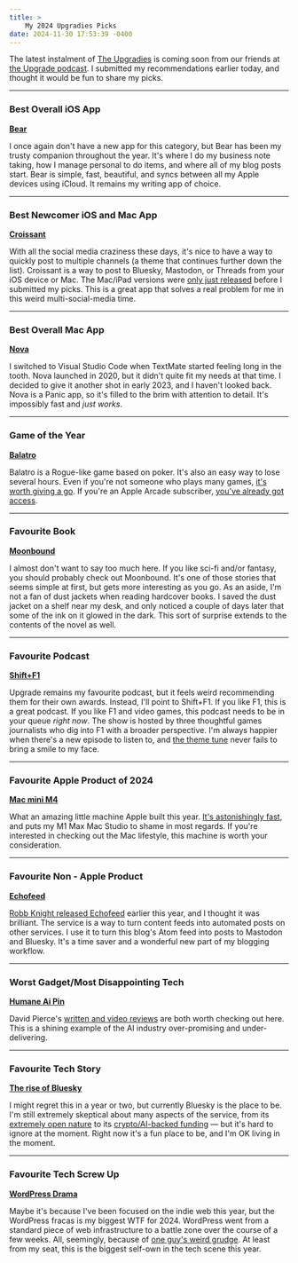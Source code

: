 ```yaml
---
title: >
    My 2024 Upgradies Picks
date: 2024-11-30 17:53:39 -0400
---
```


The latest instalment of [The Upgradies](https://upgradies.com/) is coming soon from our friends at [the Upgrade podcast](https://www.relay.fm/upgrade). I submitted my recommendations earlier today, and thought it would be fun to share my picks.

---

### Best Overall iOS App
**[Bear](https://bear.app/)**

I once again don't have a new app for this category, but Bear has been my trusty companion throughout the year. It's where I do my business note taking, how I manage personal to do items, and where all of my blog posts start. Bear is simple, fast, beautiful, and syncs between all my Apple devices using iCloud. It remains my writing app of choice.

---

### Best Newcomer iOS and Mac App
**‎[Croissant](https://apps.apple.com/us/app/croissant-cross-posting/id6670288979)**

With all the social media craziness these days, it's nice to have a way to quickly post to multiple channels (a theme that continues further down the list). Croissant is a way to post to Bluesky, Mastodon, or Threads from your iOS device or Mac. The Mac/iPad versions were [only just released](https://bsky.app/profile/benricem.bsky.social/post/3lbwt6eamlk2t) before I submitted my picks. This is a great app that solves a real problem for me in this weird multi-social-media time.

---

### Best Overall Mac App
**[Nova](https://nova.app/)**

I switched to Visual Studio Code when TextMate started feeling long in the tooth. Nova launched in 2020, but it didn't quite fit my needs at that time. I decided to give it another shot in early 2023, and I haven't looked back. Nova is a Panic app, so it's filled to the brim with attention to detail. It's impossibly fast and *just works*.

---

### Game of the Year
**[Balatro](https://www.playbalatro.com/)**

Balatro is a Rogue-like game based on poker. It's also an easy way to lose several hours. Even if you're not someone who plays many games, [it's worth giving a go](https://www.polygon.com/reviews/24084564/balatro-review-poker-game-deck-building-roguelite). If you're an Apple Arcade subscriber, [you've already got access](https://www.apple.com/newsroom/2024/09/eight-games-join-apple-arcade-including-balatro-and-nba-2k25-arcade-edition/).

---

### Favourite Book
**[Moonbound](https://www.robinsloan.com/moonbound/)**

I almost don't want to say too much here. If you like sci-fi and/or fantasy, you should probably check out Moonbound. It's one of those stories that seems simple at first, but gets more interesting as you go. As an aside, I'm not a fan of dust jackets when reading hardcover books. I saved the dust jacket on a shelf near my desk, and only noticed a couple of days later that some of the ink on it glowed in the dark. This sort of surprise extends to the contents of the novel as well.

---

### Favourite Podcast
**[Shift+F1](https://www.f1.cool/)**

Upgrade remains my favourite podcast, but it feels weird recommending them for their own awards. Instead, I'll point to Shift+F1. If you like F1, this is a great podcast. If you like F1 and video games, this podcast needs to be in your queue *right now*. The show is hosted by three thoughtful games journalists who dig into F1 with a broader perspective.  I'm always happier when there's a new episode to listen to, and [the theme tune](https://www.audionetwork.com/browse/m/track/drive-on-by_29591) never fails to bring a smile to my face.

---

### Favourite Apple Product of 2024
**[Mac mini M4](https://www.apple.com/ca/mac-mini/)**

What an amazing little machine Apple built this year. [It's astonishingly fast](https://sixcolors.com/post/2024/11/m4-mac-mini-review-phenomenal-cosmic-power-itty-bitty-form-factor/), and puts my M1 Max Mac Studio to shame in most regards. If you're interested in checking out the Mac lifestyle, this machine is worth your consideration.

---

### Favourite Non - Apple Product
**[Echofeed](https://echofeed.app/)**

[Robb Knight released Echofeed](https://rknight.me/blog/echofeed/) earlier this year, and I thought it was brilliant. The service is a way to turn content feeds into automated posts on other services. I use it to turn this blog's Atom feed into posts to Mastodon and Bluesky. It's a time saver and a wonderful new part of my blogging workflow.

---

### Worst Gadget/Most Disappointing Tech
**[Humane Ai Pin](https://humane.com/)**

David Pierce's [written and video reviews](https://www.theverge.com/24126502/humane-ai-pin-review) are both worth checking out here. This is a shining example of the AI industry over-promising and under-delivering.

---

### Favourite Tech Story
**[The rise of Bluesky](https://anderegg.ca/2024/11/15/maybe-bluesky-has-won)**

I might regret this in a year or two, but currently Bluesky is the place to be. I'm still extremely skeptical about many aspects of the service, from its [extremely open nature](https://anderegg.ca/2024/11/27/the-trouble-with-openness) to its [crypto/AI-backed funding](https://bsky.social/about/blog/10-24-2024-series-a) — but it's hard to ignore at the moment. Right now it's a fun place to be, and I'm OK living in the moment.

---

### Favourite Tech Screw Up
**[WordPress Drama](https://anderegg.ca/2024/10/13/acf-has-been-hijacked)**

Maybe it's because I've been focused on the indie web this year, but the WordPress fracas is my biggest WTF for 2024. WordPress went from a standard piece of web infrastructure to a battle zone over the course of a few weeks. All, seemingly, because of [one guy's weird grudge](https://anderegg.ca/2024/09/26/wordpress-vs-wp-engine). At least from my seat, this is the biggest self-own in the tech scene this year.